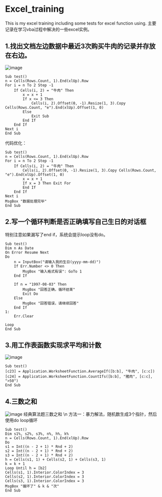 # Excel_training
This is my excel training including some tests for excel function using.
主要记录在学习vba过程中解决的一些excel实例。

## 1.找出文档左边数据中最近3次购买牛肉的记录并存放在右边。
![image](https://github.com/AuTuMnnn458/excel_training/blob/main/pictures/%E9%A2%981.jpg)

```
Sub test()
n = Cells(Rows.Count, 1).End(xlUp).Row
For i = n To 2 Step -1
    If Cells(i, 2) = "牛肉" Then
        x = x + 1
        If x <= 3 Then
            Cells(i, 2).Offset(0, -1).Resize(1, 3).Copy Cells(Rows.Count, "e").End(xlUp).Offset(1, 0)
        Else
            Exit Sub
        End If
    End If
Next i
End Sub
```
代码优化：
```
Sub test()
n = Cells(Rows.Count, 1).End(xlUp).Row
For i = n To 2 Step -1
    If Cells(i, 2) = "牛肉" Then
        Cells(i, 2).Offset(0, -1).Resize(1, 3).Copy Cells(Rows.Count, "e").End(xlUp).Offset(1, 0)
        x = x + 1
        If x = 3 Then Exit For
        End If
    End If
Next i
MsgBox "数据处理完毕"
End Sub
```


## 2.写一个循环判断是否正确填写自己生日的对话框
特别注意如果漏写了end if，系统会提示loop没有do。
```
Sub test()
Dim n As Date
On Error Resume Next
Do
    n = InputBox("请输入我的生日(yyyy-mm-dd)")
    If Err.Number <> 0 Then
        MsgBox "输入格式有误": GoTo 1
    End If
    
    If n = "1997-08-03" Then
        MsgBox "回答正确，循环结束"
        Exit Do
    Else
        MsgBox "回答错误，请继续回答"
    End If
1:
    Err.Clear

Loop
End Sub
```


## 3.用工作表函数实现求平均和计数
![image](https://github.com/AuTuMnnn458/excel_training/blob/main/pictures/%E9%A2%983.jpg)

```
Sub test()
[c23] = Application.WorksheetFunction.AverageIf([b:b], "牛肉", [c:c])
[c24] = Application.WorksheetFunction.CountIfs([b:b], "猪肉", [c:c], ">50")
End Sub
```


## 4.三数之和
![image](https://github.com/AuTuMnnn458/excel_training/blob/main/pictures/%E9%A2%981.jpg)
经典算法题三数之和 \n
方法一：暴力解法，随机数生成3个指针，然后使用do loop循环
```
Sub test()
Dim s1%, s2%, s3%, n%, h%, k%
n = Cells(Rows.Count, 1).End(xlUp).Row
Do
s1 = Int((n - 2 + 1) * Rnd + 2)
s2 = Int((n - 2 + 1) * Rnd + 2)
s3 = Int((n - 2 + 1) * Rnd + 2)
h = Cells(s1, 1) + Cells(s2, 1) + Cells(s3, 1)
k = k + 1
Loop Until h = [b2]
Cells(s1, 1).Interior.ColorIndex = 3
Cells(s2, 1).Interior.ColorIndex = 3
Cells(s3, 1).Interior.ColorIndex = 3
MsgBox "循环了" & k & "次"
End Sub
```
